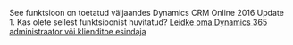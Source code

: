 See funktsioon on toetatud väljaandes Dynamics CRM Online 2016 Update 1. Kas olete sellest funktsioonist huvitatud? [Leidke oma Dynamics 365 administraator või klienditoe esindaja](../basics/find-administrator-support.md)
